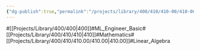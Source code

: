 ```yaml
---
{"dg-publish":true,"permalink":"/projects/library/400/410/410-00/410-00/","noteIcon":"0","created":"2024-01-24T15:24:09.125+09:00","updated":"2024-02-26T21:24:18.696+09:00"}
---
```


#[[Projects/Library/400/400\|400]]#ML_Engineer_Basic#[[Projects/Library/400/410/410\|410]]#Mathematics#[[Projects/Library/400/410/410.00/410.00\|410.00]]#Linear_Algebra

